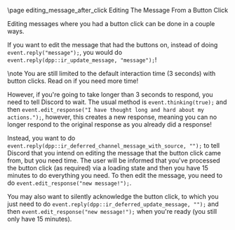 \page editing_message_after_click Editing The Message From a Button Click

Editing messages where you had a button click can be done in a couple ways.

If you want to edit the message that had the buttons on, instead of doing `event.reply("message");`, you would do `event.reply(dpp::ir_update_message, "message");`!

\note You are still limited to the default interaction time (3 seconds) with button clicks. Read on if you need more time!

However, if you're going to take longer than 3 seconds to respond, you need to tell Discord to wait. The usual method is `event.thinking(true);` and then `event.edit_response("I have thought long and hard about my actions.");`, however, this creates a new response, meaning you can no longer respond to the original response as you already did a response!

Instead, you want to do `event.reply(dpp::ir_deferred_channel_message_with_source, "");` to tell Discord that you intend on editing the message that the button click came from, but you need time. The user will be informed that you've processed the button click (as required) via a loading state and then you have 15 minutes to do everything you need. To then edit the message, you need to do `event.edit_response("new message!");`.

You may also want to silently acknowledge the button click, to which you just need to do `event.reply(dpp::ir_deferred_update_message, "");` and then `event.edit_response("new message!");` when you're ready (you still only have 15 minutes).
